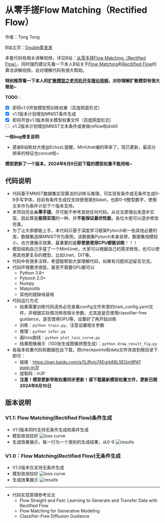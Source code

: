 # 从零手搓Flow Matching（Rectified Flow）

作者：Tong Tong 

B站主页：[Double童发发](https://space.bilibili.com/323109608)

本套代码有相关讲解视频，详见B站：[从零手搓Flow Matching（Rectified Flow）](https://www.bilibili.com/video/BV1Sjv4ezEDN/)，同时强烈建议先看一下本人B站关于[Flow Matching](https://www.bilibili.com/video/BV1Wv3xeNEds/)和[Recitified Flow](https://www.bilibili.com/video/BV19m421G7W8/)的算法讲解视频，会对理解代码有很大帮助。

**特别推荐看一下本人的[扩散模型之老司机开车理论视频](https://www.bilibili.com/video/BV1qW42197dv/)，对你理解扩散模型有很大帮助~**

**TODO**：
- [x] 即将v1.0开放模型预训练权重（百度网盘形式）
- [x] v1.1版本计划增加MNIST条件生成 
- [x] 即将开放v1.1版本相关模型权重文件（百度网盘形式）
- [ ] v1.2版本计划增加MNIST文本条件或者做reflow和distill

**一些bug修复说明**:
- 感谢B站粉丝大佬@EchozL提醒，MiniUnet编的草率了，现已更新，最高分辨率的特征也concat啦~

**模型更新了一个版本，2024年8月9日前下载的模型权重不能用啦~**

## 代码说明
* 代码基于MNIST数据集实现算法的训练与推理，可实现有条件或无条件生成0-9手写字体，目前有条件生成仅支持使用类别label，也即0-9整型数字，使用文本作为条件计划下个版本支持。
* 本项目完全**从零手搓**，尽可能不参考其他任何代码，从论文原理出发逐步实现，因此算是**极简实现**的一种，并**不能保证最优性能**，各位大佬可以逐步修改完善。
* 为了让大家都能上手，本代码只基于深度学习框架Pytorch和一些其他必要的库。数据集选择MNIST作为案例，该数据集Pytorch本身自带，数据集规模较小，也方便展示效果，最重要的是**即使是使用CPU都能训练**！！！
* 模型结构自己手搓了一个MiniUnet，大家可以根据自己的需求修改，也可以使用其他更复杂的模型，比如Unet、DiT等。
* 代码中有很多注释，希望能帮助大家理解代码，如果有问题欢迎留言交流。
* 代码环境要求很低，甚至不需要GPU都可以
  * Python 3.8+
  * Pytorch 2.0+ 
  * Numpy
  * Matplotlib
  * 其他的就缺啥装啥
* 代码运行方式
  * 如果需要训练代码请务必先查看config文件夹里的train_config.yaml文件，并根据实际情况修改相关参数，尤其是是否使用classifier-free guidance，是否使用GPU等，设置好了再开始训练
  * 训练：`python train.py`，注意设置相关参数
  * 推理：`python infer.py`
  * 画loss曲线：`python plot_loss_curve.py`
  * 结果图像展示（100张生成图像拼图生成）：`python draw_result_fig.py`
* 各版本权重代码和数据在此下载，把checkpoints和data文件夹放到根目录下即可：
  * 链接：https://pan.baidu.com/s/1LiRvjo74Egrk89L5EGm9PA?pwd=ln3f 
  * 提取码：ln3f 
  * **注意！模型更新导致权重同步更新！请下载最新模型权重文件，更新日期2024年8月10日**

## 版本说明
### V1.1: Flow Matching(Rectified Flow)条件生成
* V1.1版本同时支持无条件生成和条件生成
* 模型收敛较好
![loss curve](/fig/loss_curve_cfg.png)
* 生成效果展示，每一行为一个类别的生成结果，从0-9
![results](/fig/results_fig_cfg.png)

### V1.0：Flow Matching(Rectified Flow)无条件生成
* V1.0版本仅支持无条件生成
* 模型收敛较好
![loss curve](/fig/loss_curve.png)
* 生成效果展示
![results](/fig/results_fig.png)

---
* 代码实现原理参考论文
    * Flow Straight and Fast: Learning to Generate and Transfer Data with Rectified Flow
    * Flow Matching for Generative Modeling
    * Classifier-Free Diffusion Guidance
